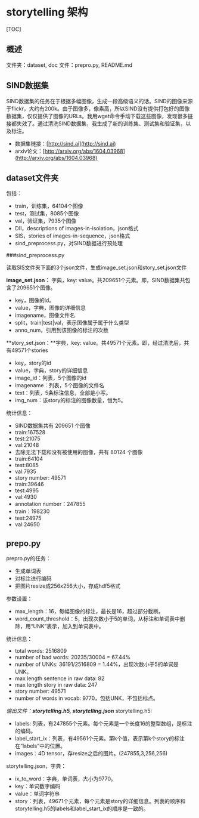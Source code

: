 # storytelling 架构
[TOC]
## 概述

文件夹：dataset, doc
文件：prepro.py, README.md

## SIND数据集

SIND数据集的任务在于根据多幅图像，生成一段高级语义的话。SIND的图像来源于flickr，大约有200k。由于图像多，像素高，所以SIND没有提供打包好的图像数据集，仅仅提供了图像的URLs。我用wget命令手动下载这些图像，发现很多链接都失效了。通过清洗SIND数据集，我生成了新的训练集、测试集和验证集，以及标注。

- 数据集链接：[http://sind.ai](http://sind.ai)
- arxiv论文：[http://arxiv.org/abs/1604.03968](http://arxiv.org/abs/1604.03968)

## dataset文件夹
包括：

 - train，训练集，64104个图像
 - test，测试集，8085个图像
 - val，验证集，7935个图像
 - DII，descriptions of images-in-isolation，json格式
 - SIS，stories of images-in-sequence，json格式
 - sind_preprocess.py，对SIND数据进行预处理

###sind_preprocess.py

读取SIS文件夹下面的3个json文件，生成image_set.json和story_set.json文件

**image_set.json：** 字典，key: value。共209651个元素。即，SIND数据集共包含了209651个图像。

- key，图像的id。
- value，字典，图像的详细信息
 - imagename，图像文件名
 - split，train|test|val，表示图像属于属于什么类型
 - anno_num，引用到该图像的标注的次数

**story_set.json：**字典，key: value。共49571个元素。即，经过清洗后，共有49571个stories

- key，story的id
- value，字典，story的详细信息
 - image_id：列表，5个图像的id
 - imagename：列表，5个图像的文件名
 - text：列表，5条标注信息，全部是小写。
 - img_num：该story的标注的图像数量，恒为5。

统计信息：

- SIND数据集共有 209651 个图像
 - train:167528
 - test:21075
 - val:21048
- 去除无法下载和没有被使用的图像，共有 80124 个图像
 - train:64104
 - test:8085
 - val:7935
- story number: 49571
 - train:39646
 - test:4995
 - val:4930
- annotation number：247855
 - train：198230
 - test:24975
 - val:24650

## prepo.py

prepro.py的任务：

- 生成单词表
- 对标注进行编码
- 把图片resize成256x256大小，存成hdf5格式

参数设置：

- max_length：16，每幅图像的标注，最长是16，超过部分截断。
- word_count_threshold：5，出现次数小于5的单词，从标注和单词表中删除，用“UNK”表示，加入到单词表中。

统计信息：

- total words: 2516809
- number of bad words: 20235/30004 = 67.44%
- number of UNKs: 36191/2516809 = 1.44%，出现次数小于5的单词是UNK。
- max length sentence in raw data:  82
- max length story in raw data:  247
- story number: 49571
- number of words in vocab: 9770，包括UNK，不包括标点。

*输出文件：**storytelling.h5, storytelling.json***
storytelling.h5:
- labels: 列表，有247855个元素。每个元素是一个长度16的整型数组，是标注的编码。
- label_start_ix：列表，有49561个元素。第k个值，表示第k个story的标注在“labels”中的位置。
- images：4D tensor，存resize之后的图片。(247855,3,256,256)

storytelling.json，字典：
- ix_to_word：字典，单词表，大小为9770。
 - key：单词数字编码
 - value：单词字符串
- story：列表，49671个元素，每个元素是story的详细信息。列表的顺序和storytelling.h5的labels和label_start_ix的顺序是一致的。

